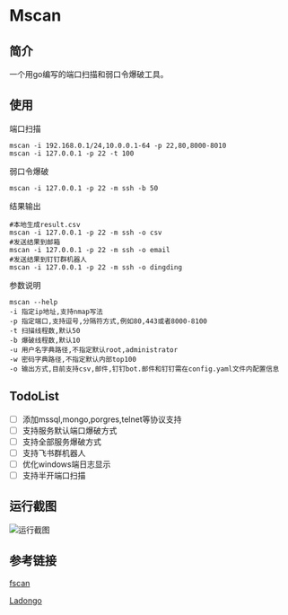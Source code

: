 # Mscan

## 简介

一个用go编写的端口扫描和弱口令爆破工具。
## 使用

端口扫描
```shell
mscan -i 192.168.0.1/24,10.0.0.1-64 -p 22,80,8000-8010
mscan -i 127.0.0.1 -p 22 -t 100
```
弱口令爆破
```shell
mscan -i 127.0.0.1 -p 22 -m ssh -b 50
```
结果输出
```shell
#本地生成result.csv
mscan -i 127.0.0.1 -p 22 -m ssh -o csv
#发送结果到邮箱
mscan -i 127.0.0.1 -p 22 -m ssh -o email
#发送结果到钉钉群机器人
mscan -i 127.0.0.1 -p 22 -m ssh -o dingding
```
参数说明
```shell
mscan --help
-i 指定ip地址,支持nmap写法
-p 指定端口,支持逗号,分隔符方式,例如80,443或者8000-8100
-t 扫描线程数,默认50
-b 爆破线程数,默认10
-u 用户名字典路径,不指定默认root,administrator
-w 密码字典路径,不指定默认内部top100
-o 输出方式,目前支持csv,邮件,钉钉bot.邮件和钉钉需在config.yaml文件内配置信息
```
## TodoList

- [ ] 添加mssql,mongo,porgres,telnet等协议支持
- [ ] 支持服务默认端口爆破方式
- [ ] 支持全部服务爆破方式
- [ ] 支持飞书群机器人
- [ ] 优化windows端日志显示
- [ ] 支持半开端口扫描

## 运行截图
![运行截图](https://github.com/mmM1ku/Mscan/blob/main/imgs/E3D2A0DF-9441-4099-9442-03374D62639E.png?raw=true "运行截图")

## 参考链接

[fscan](https://github.com/shadow1ng/fscan)

[Ladongo](https://github.com/k8gege/LadonGo)


